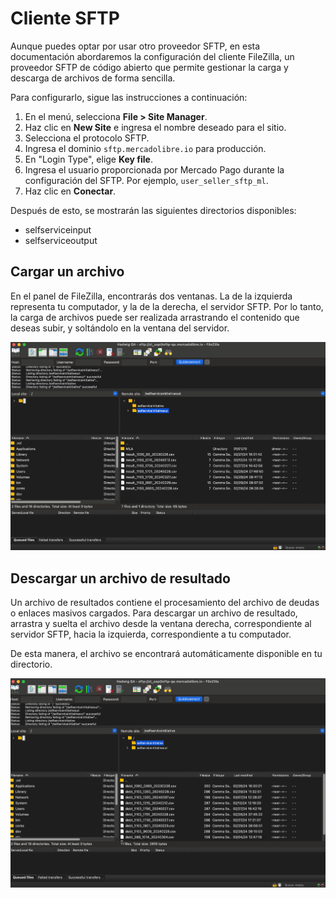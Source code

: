 # Cliente SFTP

Aunque puedes optar por usar otro proveedor SFTP, en esta documentación abordaremos la configuración del cliente FileZilla, un proveedor SFTP de código abierto que permite gestionar la carga y descarga de archivos de forma sencilla.

Para configurarlo, sigue las instrucciones a continuación:

1. En el menú, selecciona **File > Site Manager**.
2. Haz clic en **New Site** e ingresa el nombre deseado para el sitio.
3. Selecciona el protocolo SFTP.
4. Ingresa el dominio `sftp.mercadolibre.io` para producción.
5. En "Login Type", elige **Key file**.
6. Ingresa el usuario proporcionada por Mercado Pago durante la configuración del SFTP.  Por ejemplo, `user_seller_sftp_ml`.
7. Haz clic en **Conectar**.

Después de esto, se mostrarán las siguientes directorios disponibles:
- selfserviceinput
- selfserviceoutput 

## Cargar un archivo 

En el panel de FileZilla, encontrarás dos ventanas. La de la izquierda representa tu computador, y la  de la derecha, el servidor SFTP. Por lo tanto, la carga de archivos puede ser realizada arrastrando el contenido que deseas subir, y soltándolo en la ventana del servidor.

![1](/images/recaudos/filezilla1.png)

## Descargar un archivo de resultado

Un archivo de resultados contiene el procesamiento del archivo de deudas o enlaces masivos cargados. Para descargar un archivo de resultado, arrastra y suelta el archivo desde la ventana derecha, correspondiente al servidor SFTP, hacia la izquierda, correspondiente a tu computador. 

De esta manera, el archivo se encontrará automáticamente disponible en tu directorio.

![2](/images/recaudos/filezilla2.png)